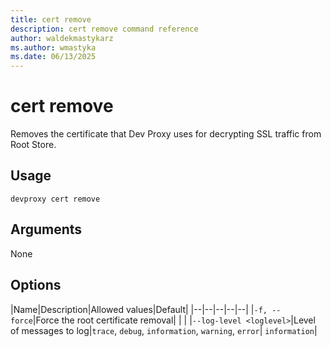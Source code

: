 ```yaml
---
title: cert remove
description: cert remove command reference
author: waldekmastykarz
ms.author: wmastyka
ms.date: 06/13/2025
---
```


# cert remove

Removes the certificate that Dev Proxy uses for decrypting SSL traffic from Root Store.

## Usage

```console
devproxy cert remove
```

## Arguments

None

## Options

|Name|Description|Allowed values|Default|
|--|--|--|--|--|
|`-f, --force`|Force the root certificate removal| | |
|`--log-level <loglevel>`|Level of messages to log|`trace`, `debug`, `information`, `warning`, `error`| `information`|

